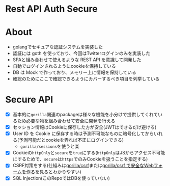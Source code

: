 # Rest API Auth Secure

# About
- golangでセキュアな認証システムを実装した
- 認証には goth を使っており、今回はTwitterログインのみを実装した
- SPAと組み合わせて使えるような REST API を意識して開発した
- 自動でログインされるようにcookieを保持している
- DB は Mock で作っており、メモリー上に情報を保持している
- 確認のためにここで確認できるようにカバーするべき項目を列挙している

# Secure API
- [x] 基本的に`gorilla`関連のpackageは様々な機能を小分けで提供してくれているため必要な物を組み合わせて安全に開発を行える
- [x] セッション情報はCookieに保存した方が安全(JWTはできるだけ避ける)
- [x] User ID を Cookie に保存する時は予測不可能なものに暗号化してからいれる(予測可能だとcookieを弄れば不正にログインできる)
  - `gorilla/sessions`を使うと楽
- [x] Cookieの`httpOnly`と`secure`を`true`にする(`httpOnly`はJSからアクセス不可能にするためで、`secure`は`https`でのみCookieを扱うことを指定する)
- [x] CSRF対策をする(仕組みは[gorilla/csrf](https://github.com/gorilla/csrf#javascript-applications)または[gorilla/csrf で安全なWebフォームを作る](http://matope.hatenablog.com/entry/2019/06/05/144435)を見るとわかりやすい)
- [x] SQL Injection(このRepoではDBを使っていない)
